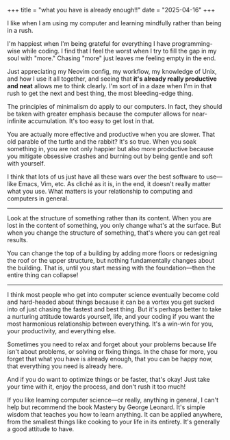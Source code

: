 +++
title = "what you have is already enough!!"
date = "2025-04-16"
+++

I like when I am using my computer and learning mindfully rather than being in a rush.

I'm happiest when I'm being grateful for everything I have programming-wise while coding. I find that I feel the worst when I try to fill the gap in my soul with "more." Chasing "more" just leaves me feeling empty in the end.

Just appreciating my Neovim config, my workflow, my knowledge of Unix, and how I use it all together, and seeing that **it's already really productive and neat** allows me to think clearly. I'm sort of in a daze when I'm in that rush to get the next and best thing, the most bleeding-edge thing.

The principles of minimalism do apply to our computers. In fact, they should be taken with greater emphasis because the computer allows for near-infinite accumulation. It's too easy to get lost in that.

You are actually more effective and productive when you are slower. That old parable of the turtle and the rabbit? It's so true. When you soak something in, you are not only happier but also more productive because you mitigate obsessive crashes and burning out by being gentle and soft with yourself.

I think that lots of us just have all these wars over the best software to use—like Emacs, Vim, etc. As cliché as it is, in the end, it doesn't really matter what you use. What matters is your relationship to computing and computers in general.

---

Look at the structure of something rather than its content. When you are lost in the content of something, you only change what's at the surface. But when you change the structure of something, that's where you can get real results.

You can change the top of a building by adding more floors or redesigning the roof or the upper structure, but nothing fundamentally changes about the building. That is, until you start messing with the foundation—then the entire thing can collapse!

---

I think most people who get into computer science eventually become cold and hard-headed about things because it can be a vortex you get sucked into of just chasing the fastest and best thing. But it's perhaps better to take a nurturing attitude towards yourself, life, and your coding if you want the most harmonious relationship between everything. It's a win-win for you, your productivity, and everything else.

Sometimes you need to relax and forget about your problems because life isn't about problems, or solving or fixing things. In the chase for more, you forget that what you have is already enough, that you can be happy now, that everything you need is already here.

And if you do want to optimize things or be faster, that's okay! Just take your time with it, enjoy the process, and don't rush it too much!

If you like learning computer science—or really, anything in general, I can't help but recommend the book Mastery by George Leonard. It's simple wisdom that teaches you how to learn anything. It can be applied anywhere, from the smallest things like cooking to your life in its entirety. It's generally a good attitude to have.




